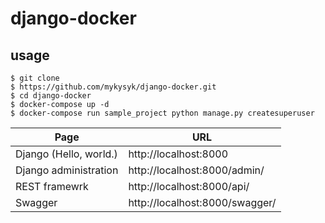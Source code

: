 # django-docker

## usage
```
$ git clone
$ https://github.com/mykysyk/django-docker.git
$ cd django-docker
$ docker-compose up -d
$ docker-compose run sample_project python manage.py createsuperuser
```

|Page                  | URL |
|---                   |---   |
|Django (Hello, world.)|http://localhost:8000|
|Django administration |http://localhost:8000/admin/|
|REST framewrk         |http://localhost:8000/api/|
|Swagger               |http://localhost:8000/swagger/|
